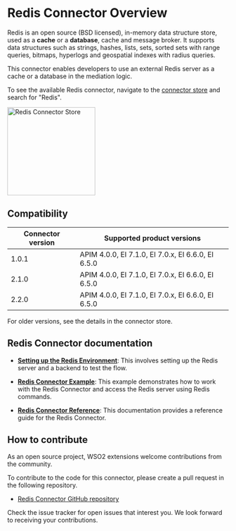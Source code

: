 # Redis Connector Overview

Redis is an open source (BSD licensed), in-memory data structure store, used as a **cache** or a **database**, cache and message broker. It supports data structures such as strings, hashes, lists, sets, sorted sets with range queries, bitmaps, hyperlogs and geospatial indexes with radius queries.

This connector enables developers to use an external Redis server as a cache or a database in the mediation logic.

To see the available Redis connector, navigate to the [connector store](https://store.wso2.com/store/assets/esbconnector/list) and search for "Redis".

<img src="{{base_path}}/assets/img/integrate/connectors/redis-store.png" title="Redis Connector Store" width="200" alt="Redis Connector Store"/>

## Compatibility

| Connector version | Supported product versions |
| ------------- |------------- |
|  1.0.1        |  APIM 4.0.0, EI 7.1.0, EI 7.0.x, EI 6.6.0, EI 6.5.0 |
|  2.1.0        |  APIM 4.0.0, EI 7.1.0, EI 7.0.x, EI 6.6.0, EI 6.5.0 |
|  2.2.0        |  APIM 4.0.0, EI 7.1.0, EI 7.0.x, EI 6.6.0, EI 6.5.0 |

For older versions, see the details in the connector store.

## Redis Connector documentation

* **[Setting up the Redis Environment]({{base_path}}/reference/connectors/redis-connector/redis-connector-configuration/)**: This involves setting up the Redis server and a backend to test the flow.

* **[Redis Connector Example]({{base_path}}/reference/connectors/redis-connector/redis-connector-example/)**: This example demonstrates how to work with the Redis Connector and access the Redis server using Redis commands. 

* **[Redis Connector Reference]({{base_path}}/reference/connectors/redis-connector/2.4.x/redis-connector-reference)**: This documentation provides a reference guide for the Redis Connector.

## How to contribute

As an open source project, WSO2 extensions welcome contributions from the community. 

To contribute to the code for this connector, please create a pull request in the following repository. 

* [Redis Connector GitHub repository](https://github.com/wso2-extensions/esb-connector-redis)

Check the issue tracker for open issues that interest you. We look forward to receiving your contributions.
